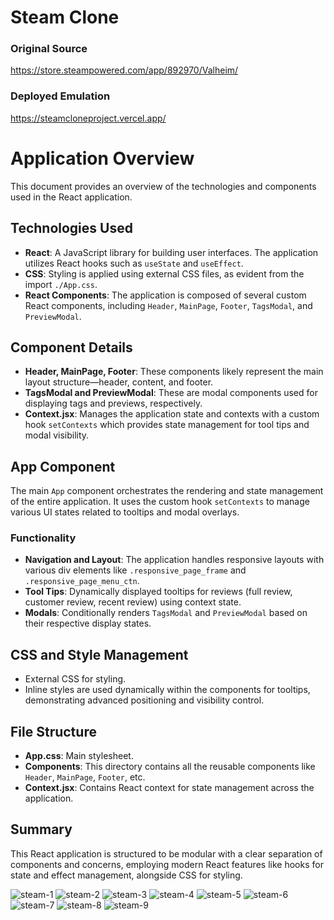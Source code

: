 # Steam Clone

### Original Source

https://store.steampowered.com/app/892970/Valheim/

### Deployed Emulation

https://steamcloneproject.vercel.app/

# Application Overview

This document provides an overview of the technologies and components used in the React application.

## Technologies Used

- **React**: A JavaScript library for building user interfaces. The application utilizes React hooks such as `useState` and `useEffect`.
- **CSS**: Styling is applied using external CSS files, as evident from the import `./App.css`.
- **React Components**: The application is composed of several custom React components, including `Header`, `MainPage`, `Footer`, `TagsModal`, and `PreviewModal`.

## Component Details

- **Header, MainPage, Footer**: These components likely represent the main layout structure—header, content, and footer.
- **TagsModal and PreviewModal**: These are modal components used for displaying tags and previews, respectively.
- **Context.jsx**: Manages the application state and contexts with a custom hook `setContexts` which provides state management for tool tips and modal visibility.

## App Component

The main `App` component orchestrates the rendering and state management of the entire application. It uses the custom hook `setContexts` to manage various UI states related to tooltips and modal overlays.

### Functionality

- **Navigation and Layout**: The application handles responsive layouts with various div elements like `.responsive_page_frame` and `.responsive_page_menu_ctn`.
- **Tool Tips**: Dynamically displayed tooltips for reviews (full review, customer review, recent review) using context state.
- **Modals**: Conditionally renders `TagsModal` and `PreviewModal` based on their respective display states.

## CSS and Style Management

- External CSS for styling.
- Inline styles are used dynamically within the components for tooltips, demonstrating advanced positioning and visibility control.

## File Structure

- **App.css**: Main stylesheet.
- **Components**: This directory contains all the reusable components like `Header`, `MainPage`, `Footer`, etc.
- **Context.jsx**: Contains React context for state management across the application.

## Summary

This React application is structured to be modular with a clear separation of components and concerns, employing modern React features like hooks for state and effect management, alongside CSS for styling.


![steam-1](https://github.com/Array-Architect/Steam-Clone/assets/143543147/226be7da-eacc-48f9-9cea-c725f68d0406)
![steam-2](https://github.com/Array-Architect/Steam-Clone/assets/143543147/fac8f579-90b6-4ff4-9b05-66299954e052)
![steam-3](https://github.com/Array-Architect/Steam-Clone/assets/143543147/a93fdab9-00ca-4d02-a265-428e1bc56869)
![steam-4](https://github.com/Array-Architect/Steam-Clone/assets/143543147/b05ed1de-22ca-4d85-912b-396967b8f795)
![steam-5](https://github.com/Array-Architect/Steam-Clone/assets/143543147/6bbf9897-0c71-4a69-b883-ff0ac60c1185)
![steam-6](https://github.com/Array-Architect/Steam-Clone/assets/143543147/510e6720-968a-4bb7-9dae-f47fa0b0ae0c)
![steam-7](https://github.com/Array-Architect/Steam-Clone/assets/143543147/e4c63182-1722-4a3d-b6be-54d315ca86e5)
![steam-8](https://github.com/Array-Architect/Steam-Clone/assets/143543147/0e9d5bd1-525b-4a59-a8fc-6994eeeb90f0)
![steam-9](https://github.com/Array-Architect/Steam-Clone/assets/143543147/c630682b-9903-4a6a-a349-da35f359c977)
